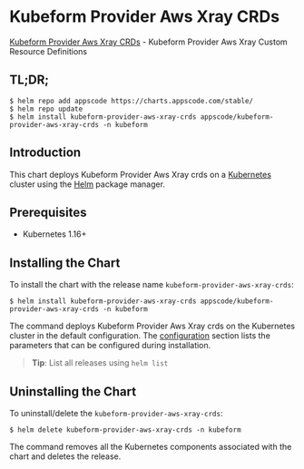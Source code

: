 # Kubeform Provider Aws Xray CRDs

[Kubeform Provider Aws Xray CRDs](https://github.com/kubeform) - Kubeform Provider Aws Xray Custom Resource Definitions

## TL;DR;

```console
$ helm repo add appscode https://charts.appscode.com/stable/
$ helm repo update
$ helm install kubeform-provider-aws-xray-crds appscode/kubeform-provider-aws-xray-crds -n kubeform
```

## Introduction

This chart deploys Kubeform Provider Aws Xray crds on a [Kubernetes](http://kubernetes.io) cluster using the [Helm](https://helm.sh) package manager.

## Prerequisites

- Kubernetes 1.16+

## Installing the Chart

To install the chart with the release name `kubeform-provider-aws-xray-crds`:

```console
$ helm install kubeform-provider-aws-xray-crds appscode/kubeform-provider-aws-xray-crds -n kubeform
```

The command deploys Kubeform Provider Aws Xray crds on the Kubernetes cluster in the default configuration. The [configuration](#configuration) section lists the parameters that can be configured during installation.

> **Tip**: List all releases using `helm list`

## Uninstalling the Chart

To uninstall/delete the `kubeform-provider-aws-xray-crds`:

```console
$ helm delete kubeform-provider-aws-xray-crds -n kubeform
```

The command removes all the Kubernetes components associated with the chart and deletes the release.


